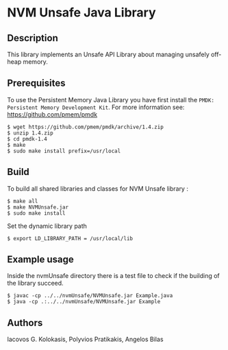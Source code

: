 # NVM Unsafe Java Library

## Description
This library implements an Unsafe API Library about managing unsafely off-heap memory.


## Prerequisites
To use the Persistent Memory Java Library you have first install the
`PMDK: Persistent Memory Development Kit`. 
For more information see:
https://github.com/pmem/pmdk

```
$ wget https://github.com/pmem/pmdk/archive/1.4.zip
$ unzip 1.4.zip
$ cd pmdk-1.4
$ make
$ sudo make install prefix=/usr/local
```

## Build
To build all shared libraries and classes for NVM Unsafe library :

```
$ make all  
$ make NVMUnsafe.jar
$ sudo make install 
```

Set the dynamic library path
```
$ export LD_LIBRARY_PATH = /usr/local/lib
```

## Example usage
Inside the nvmUnsafe directory there is a test file to check if the
building of the library succeed.
```
$ javac -cp ../../nvmUnsafe/NVMUnsafe.jar Example.java
$ java -cp .:../../nvmUnsafe/NVMUnsafe.jar Example
```

## Authors
Iacovos G. Kolokasis,
Polyvios Pratikakis,
Angelos Bilas
